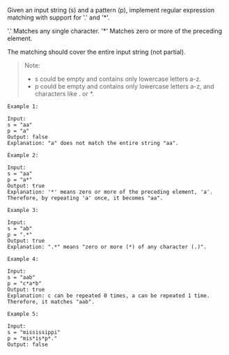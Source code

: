 Given an input string (s) and a pattern (p), implement regular expression matching with support for '.' and '*'.

'.' Matches any single character.
'*' Matches zero or more of the preceding element.

The matching should cover the entire input string (not partial).

> Note:
>    - s could be empty and contains only lowercase letters a-z.
>    - p could be empty and contains only lowercase letters a-z, and characters like . or *.

```
Example 1:

Input:
s = "aa"
p = "a"
Output: false
Explanation: "a" does not match the entire string "aa".
```

```
Example 2:

Input:
s = "aa"
p = "a*"
Output: true
Explanation: '*' means zero or more of the preceding element, 'a'. Therefore, by repeating 'a' once, it becomes "aa".
```

```
Example 3:

Input:
s = "ab"
p = ".*"
Output: true
Explanation: ".*" means "zero or more (*) of any character (.)".
```

```
Example 4:

Input:
s = "aab"
p = "c*a*b"
Output: true
Explanation: c can be repeated 0 times, a can be repeated 1 time. Therefore, it matches "aab".
```


```
Example 5:

Input:
s = "mississippi"
p = "mis*is*p*."
Output: false
```

